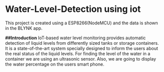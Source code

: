 # Water-Level-Detection using iot

This project is created using a ESP8266(NodeMCU) and the data is shown in the BLYNK app.

**##Introduction**
IoT-based water level monitoring provides automatic detection of liquid levels from differently sized tanks or storage containers. It is a state-of-the-art system specially designed to inform the users about the real status of the liquid levels. For finding the level of the water in a container we are using an ultrasonic sensor. Also, we are going to display the water percentage on the users smart phone.

